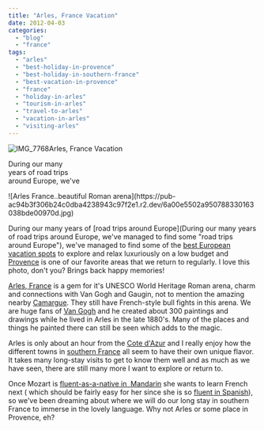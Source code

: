 ```yaml
---
title: "Arles, France Vacation"
date: 2012-04-03
categories: 
  - "blog"
  - "france"
tags: 
  - "arles"
  - "best-holiday-in-provence"
  - "best-holiday-in-southern-france"
  - "best-vacation-in-provence"
  - "france"
  - "holiday-in-arles"
  - "tourism-in-arles"
  - "travel-to-arles"
  - "vacation-in-arles"
  - "visiting-arles"
---
```


![IMG_7768](https://pub-ac94b3f306b24c0dba4238943c97f2e1.r2.dev/6a00e5502a9507883301676480d712970b.jpg)Arles, France Vacation  
  
During our many  
years of road trips  
around Europe, we've

<!--more--> ![Arles France..beautiful Roman arena](https://pub-ac94b3f306b24c0dba4238943c97f2e1.r2.dev/6a00e5502a950788330163038bde00970d.jpg)  
  
  
During our many years of [road trips around Europe](During our many years of road trips around Europe, we've managed to find some  "road trips around Europe"), we've managed to find some of the [best European vacation spots](http://soultravelers3new.local/2012/02/5-best-european-family-vacations.html "Best European vacation spots") to explore and relax luxuriously on a low budget and [Provence](http://soultravelers3new.local/2010/11/family-travel-provence-france-narbonne.html "Provence travel") is one of our favorite areas that we return to regularly. I love this photo, don't you? Brings back happy memories!  
  
[Arles, France](http://soultravelers3new.local/2010/08/beautiful-photo-of-arles-france-.html "Arles, France") is a gem for it's UNESCO World Heritage Roman arena, charm and connections with Van Gogh and Gaugin, not to mention the amazing nearby [Camargue](http://soultravelers3new.local/2010/08/stunning-horses-in-the-camargue-france-family-travel-ideal-vacation-holiday-saintes-maries-de-la-mer.html "Camargue travel"). They still have French-style bull fights in this arena. We are huge fans of [Van Gogh](http://soultravelers3new.local/2006/09/van-gogh.html "Van Gogh") and he created about 300 paintings and drawings while he lived in Arles in the late 1880's. Many of the places and things he painted there can still be seen which adds to the magic.  
  
Arles is only about an hour from the [Cote d'Azur](http://soultravelers3new.local/2010/08/around-the-world-with-kids-extended-travel-long-term-travel-families-and-friends.html "cote d'azur") and I really enjoy how the different towns in [southern France](http://soultravelers3new.local/2010/08/beautiful-photo-of-southern-france-uzes-provence-near-pont-du-gard-photography-europe-window.html "southern france") all seem to have their own unique flavor. It takes many long-stay visits to get to know them well and as much as we have seen, there are still many more I want to explore or return to.  
  
Once Mozart is [fluent-as-a-native in  Mandarin](http://soultravelers3new.local/2012/02/mandarin-chinese-learning-at-home-and-abroad.html "fluent in mandarin") she wants to learn French next ( which should be fairly easy for her since she is so [fluent in Spanish](http://soultravelers3new.local/2010/07/schools-out-forever-expat-immersion-spanish-in-spain-digital-nomad-education-for-kids-who-travel.html "fluent in spanish via school in spain")), so we've been dreaming about where we will do our long stay in southern France to immerse in the lovely language. Why not Arles or some place in Provence, eh?

